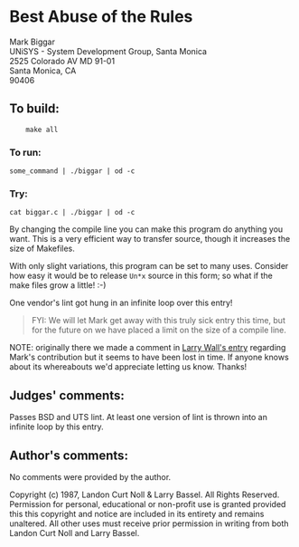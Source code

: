 # Best Abuse of the Rules

Mark Biggar  
UNiSYS - System Development Group, Santa Monica  
2525 Colorado AV MD 91-01  
Santa Monica, CA  
90406  

## To build:

        make all


### To run:

	some_command | ./biggar | od -c

### Try:

	cat biggar.c | ./biggar | od -c


By changing the compile line you can make this program do anything you
want.  This is a very efficient way to transfer source, though it
increases the size of Makefiles.

With only slight variations, this program can be set to many uses.
Consider how easy it would be to release `Un*x` source in this form;
so what if the make files grow a little!  :-) 

One vendor's lint got hung in an infinite loop over this entry!

> FYI:  We will let Mark get away with this truly sick entry this time, but 
> for the future on we have placed a limit on the size of a compile line.

NOTE: originally there we made a comment in [Larry Wall's
entry](../wall/README.md) regarding Mark's contribution but it seems to have
been lost in time. If anyone knows about its whereabouts we'd appreciate letting
us know. Thanks!

## Judges' comments:

Passes BSD and UTS lint.  At least one version of lint is thrown into
an infinite loop by this entry.


## Author's comments:

No comments were provided by the author.


Copyright (c) 1987, Landon Curt Noll & Larry Bassel.
All Rights Reserved.  Permission for personal, educational or non-profit use is
granted provided this this copyright and notice are included in its entirety
and remains unaltered.  All other uses must receive prior permission in writing
from both Landon Curt Noll and Larry Bassel.
